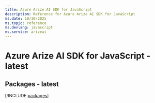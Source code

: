 ```yaml
---
title: Azure Arize AI SDK for JavaScript
description: Reference for Azure Arize AI SDK for JavaScript
ms.date: 10/30/2025
ms.topic: reference
ms.devlang: javascript
ms.service: arizeai
---
```

# Azure Arize AI SDK for JavaScript - latest
## Packages - latest
[!INCLUDE [packages](arize-ai-index.md)]